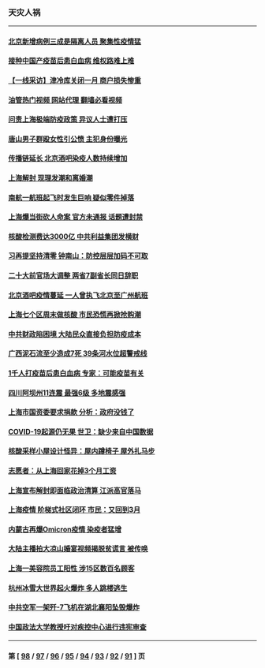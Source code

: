 ### 天灾人祸
---
#### [北京新增病例三成是隔离人员 聚集性疫情猛](../../pages/ncid280/n13757776.md?06130845) 
#### [接种中国产疫苗后患白血病 维权路难上难](../../pages/ncid280/n13757363.md?06130845) 
#### [【一线采访】津冷库关闭一月 商户损失惨重](../../pages/ncid280/n13757772.md?06130845) 
#### [油管热门视频 网站代理 翻墙必看视频](http://209.222.30.114:81/youtube.html?06130845)
#### [问责上海极端防疫政策 异议人士遭打压](../../pages/ncid280/n13757256.md?06130845) 
#### [唐山男子群殴女性引公愤 主犯身份曝光](../../pages/ncid280/n13757180.md?06130845) 
#### [传播链延长 北京酒吧染疫人数持续增加](../../pages/ncid280/n13757164.md?06130845) 
#### [上海解封 现理发潮和离婚潮](../../pages/ncid280/n13757062.md?06130845) 
#### [南航一航班起飞时发生巨响 疑似零件掉落](../../pages/ncid280/n13757109.md?06130845) 
#### [上海爆当街砍人命案 官方未通报 话题遭封禁](../../pages/ncid280/n13756964.md?06130845) 
#### [核酸检测费达3000亿 中共利益集团发横财](../../pages/ncid280/n13757046.md?06130845) 
#### [习再提坚持清零 钟南山：防控层层加码不可取](../../pages/ncid280/n13756635.md?06130845) 
#### [二十大前官场大调整 两省7副省长同日辞职](../../pages/ncid280/n13756604.md?06130845) 
#### [北京酒吧疫情蔓延 一人曾执飞北京至广州航班](../../pages/ncid280/n13755741.md?06130845) 
#### [上海七个区周末做核酸 市民恐慌再掀抢购潮](../../pages/ncid280/n13756508.md?06130845) 
#### [中共财政陷困境 大陆民众直接负担防疫成本](../../pages/ncid280/n13756242.md?06130845) 
#### [广西泥石流至少造成7死 39条河水位超警戒线](../../pages/ncid280/n13756322.md?06130845) 
#### [1千人打疫苗后患白血病 专家：可能疫苗有关](../../pages/ncid280/n13755932.md?06130845) 
#### [四川阿坝州11连震 最强6级 多地震感强](../../pages/ncid280/n13756222.md?06130845) 
#### [上海市国资委要求捐款 分析：政府没钱了](../../pages/ncid280/n13755948.md?06130845) 
#### [COVID-19起源仍无果 世卫：缺少来自中国数据](../../pages/ncid280/n13755997.md?06130845) 
#### [核酸采样小屋设计怪异：屋内蹲椅子 屋外扎马步](../../pages/ncid280/n13755942.md?06130845) 
#### [志愿者：从上海回家花掉3个月工资](../../pages/ncid280/n13755962.md?06130845) 
#### [上海宣布解封即面临政治清算 江派高官落马](../../pages/ncid280/n13755851.md?06130845) 
#### [上海疫情 阶梯式社区闭环 市民：又回到3月](../../pages/ncid280/n13755887.md?06130845) 
#### [内蒙古再爆Omicron疫情 染疫者猛增](../../pages/ncid280/n13755800.md?06130845) 
#### [大陆主播拍大凉山婚宴视频揭脱贫谎言 被传唤](../../pages/ncid280/n13755710.md?06130845) 
#### [上海一美容院员工阳性 涉15区数百名顾客](../../pages/ncid280/n13755671.md?06130845) 
#### [杭州冰雪大世界起火爆炸 多人跳楼逃生](../../pages/ncid280/n13755546.md?06130845) 
#### [中共空军一架歼-7飞机在湖北襄阳坠毁爆炸](../../pages/ncid280/n13755483.md?06130845) 
#### [中国政法大学教授吁对疾控中心进行违宪审查](../../pages/ncid280/n13755348.md?06130845) 

---
#### 第 [ [98](./98.md?06130845) / [97](./97.md?06130845) / [96](./96.md?06130845) / [95](./95.md?06130845) / [94](./94.md?06130845) / [93](./93.md?06130845) / [92](./92.md?06130845) / [91](./91.md?06130845) ] 页
